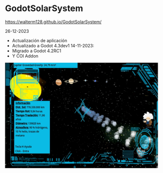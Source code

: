 # GodotSolarSystem

https://walterm128.github.io/GodotSolarSystem/


26-12-2023
  * Actualización de aplicación
  * Actualizado a Godot 4.3dev1
14-11-2023:
  * Migrado a Godot 4.2RC1
  * Y COI Addon

![alt](ScreenShot.jpg)